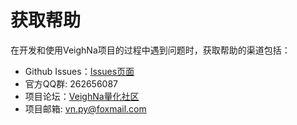 # 获取帮助

在开发和使用VeighNa项目的过程中遇到问题时，获取帮助的渠道包括：

* Github Issues：[Issues页面](https://github.com/vnpy/vnpy/issues)
* 官方QQ群: 262656087
* 项目论坛：[VeighNa量化社区](http://www.vnpy.com/forum)
* 项目邮箱: vn.py@foxmail.com
